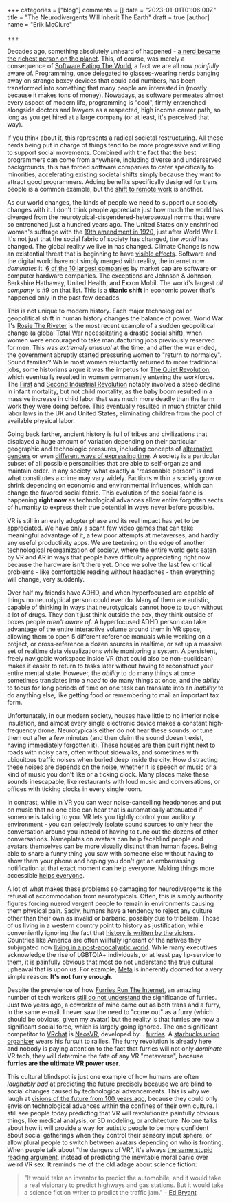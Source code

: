 +++
categories = ["blog"]
comments = []
date = "2023-01-01T01:06:00Z"
title = "The Neurodivergents Will Inherit The Earth"
draft = true
[author]
name = "Erik McClure"

+++

Decades ago, something absolutely unheard of happened - [a nerd became the richest person on the planet](https://www.washingtonpost.com/archive/business/1995/07/05/bill-gates-tops-forbess-list-of-worlds-richest/d6fa8522-2ccb-4635-b722-0b0b6b31bbd3/). This, of course, was merely a consequence of [Software Eating The World](https://a16z.com/2011/08/20/why-software-is-eating-the-world/), a fact we are all now *painfully* aware of. Programming, once delegated to glasses-wearing nerds banging away on strange boxey devices that could add numbers, has been transformed into something that many people are interested in (mostly because it makes tons of money). Nowadays, as software permeates almost every aspect of modern life, programming is "cool", firmly entrenched alongside doctors and lawyers as a respected, high income career path, so long as you get hired at a large company (or at least, it's perceived that way).

If you think about it, this represents a radical societal restructuring. All these nerds being put in charge of things tend to be more progressive and willing to support social movements. Combined with the fact that the best programmers can come from anywhere, including diverse and underserved backgrounds, this has forced software companies to cater specifically to minorities, accelerating existing societal shifts simply because they want to attract good programmers. Adding benefits specifically designed for trans people is a common example, but the [shift to remote work](https://www.wired.com/story/remote-work-labor-economy/) is another.

As our world changes, the kinds of people we need to support our society changes with it. I don't think people appreciate just how much the world has diverged from the neurotypical-cisgendered-heterosexual norms that were so entrenched just a hundred years ago. The United States only enshrined woman's suffrage with the [19th amendment in 1920](https://en.wikipedia.org/wiki/Nineteenth_Amendment_to_the_United_States_Constitution#Ratification), just after World War I. It's not just that the social fabric of society has changed, *the world* has changed. The global reality we live in has changed. Climate Change is now an existential threat that is beginning to have [visible effects](https://en.wikipedia.org/wiki/February_13%E2%80%9317,_2021_North_American_winter_storm). Software and the digital world have not simply merged with reality, the internet now *dominates* it. [6 of the 10 largest companies](https://www.financecharts.com/screener/biggest) by market cap are software or computer hardware companies. The exceptions are Johnson & Johnson, Berkshire Hathaway, United Health, and Exxon Mobil. The world's largest *oil company* is #9 on that list. This is a **titanic shift** in economic power that's happened only in the past few decades.

This is not unique to modern history. Each major technological or geopolitical shift in human history changes the balance of power. World War II's [Rosie The Riveter](https://en.wikipedia.org/wiki/Rosie_the_Riveter) is the most recent example of a sudden geopolitical change (a global [Total War](https://en.wikipedia.org/wiki/Total_wars) necessitating a drastic social shift), when women were encouraged to take manufacturing jobs previously reserved for men. This was *extremely unusual* at the time, and after the war ended, the government abruptly started pressuring women to "return to normalcy". Sound familiar? While most women reluctantly returned to more traditional jobs, some historians argue it was the impetus for [The Quiet Revolution](https://en.wikipedia.org/wiki/Women_in_the_workforce#The_Quiet_Revolution), which eventually resulted in women permanently entering the workforce. The [First](https://en.wikipedia.org/wiki/Industrial_Revolution) and [Second Industrial Revolution](https://en.wikipedia.org/wiki/Second_Industrial_Revolution) notably involved a steep decline in infant mortality, but not child mortality, as the baby boom resulted in a massive increase in child labor that was much more deadly than the farm work they were doing before. This eventually resulted in much stricter child labor laws in the UK and United States, eliminating children from the pool of available physical labor.

Going back farther, ancient history is full of tribes and civilizations that displayed a huge amount of variation depending on their particular geographic and technologic pressures, including concepts of [alternative genders](https://en.wikipedia.org/wiki/Third_gender) or even [different ways of expressing time](https://en.wikipedia.org/wiki/Chronemics). A society is a particular subset of all possible personalities that are able to self-organize and maintain order. In any society, what exactly a "reasonable person" is and what constitutes a crime may vary widely. Factions within a society grow or shrink depending on economic and environmental influences, which can change the favored social fabric. This evolution of the social fabric is happening **right now** as technological advances allow entire forgotten sects of humanity to express their true potential in ways never before possible.

VR is still in an early adopter phase and its real impact has yet to be appreciated. We have only a scant few video games that can take meaningful advantage of it, a few poor attempts at metaverses, and hardly any useful productivity apps. We are teetering on the edge of another technological reorganization of society, where the entire world gets eaten by VR and AR in ways that people have difficulty appreciating right now because the hardware isn't there yet. Once we solve the last few critical problems - like comfortable reading without headaches - then everything will change, very suddenly.

Over half my friends have ADHD, and when hyperfocused are capable of things no neurotypical person could ever do. Many of them are autistic, capable of thinking in ways that neurotypicals cannot hope to touch without a lot of drugs. They don't just think outside the box, they think outside of boxes people *aren't aware of*. A hyperfocused ADHD person can take advantage of the entire interactive volume around them in VR space, allowing them to open 5 different reference manuals while working on a project, or cross-reference a dozen sources in realtime, or set up a massive set of realtime data visualizations while monitoring a system. A persistent, freely navigable workspace inside VR (that could also be non-euclidean) makes it easier to return to tasks later without having to reconstruct your entire mental state. However, the *ability* to do many things at once sometimes translates into a *need* to do many things at once, and the *ability* to focus for long periods of time on one task can translate into an *inability* to do anything else, like getting food or remembering to mail an important tax form.

Unfortunately, in our modern society, houses have little to no interior noise insulation, and almost every single electronic device makes a constant high-frequency drone. Neurotypicals either do not hear these sounds, or tune them out after a few minutes (and then claim the sound doesn't exist, having immediately forgotten it). These houses are then built right next to roads with noisy cars, often without sidewalks, and sometimes with ubiquitous traffic noises when buried deep inside the city. How distracting these noises are depends on the noise, whether it is speech or music or a kind of music you don't like or a ticking clock. Many places make these sounds inescapable, like restaurants with loud music and conversations, or offices with ticking clocks in every single room.

In contrast, while in VR you can wear noise-cancelling headphones and put on music that no one else can hear that is automatically attenuated if someone is talking to you. VR lets you tightly control your auditory environment - you can selectively isolate sound sources to only hear the conversation around you instead of having to tune out the dozens of other conversations. Nameplates on avatars can help faceblind people and avatars themselves can be more visually distinct than human faces. Being able to share a funny thing you saw with someone else without having to show them your phone and hoping you don't get an embarrassing notification at that exact moment can help everyone. Making things more accessible [helps everyone](https://blog.ai-media.tv/blog/why-designing-for-accessibility-helps-everyone).

A lot of what makes these problems so damaging for neurodivergents is the refusal of accommodation from neurotypicals. Often, this is simply authority figures forcing nuerodivergent people to remain in environments causing them physical pain. Sadly, humans have a tendency to reject any culture other than their own as invalid or barbaric, possibly due to tribalism. Those of us living in a western country point to history as justification, while conveniently ignoring the fact that [history is written by the victors](https://en.wikipedia.org/wiki/Philosophy_of_history#Philosophy_of_neutrality). Countries like America are often willfully ignorant of the natives they subjugated now [living in a post-apocalyptic world](https://twitter.com/indigenousxca/status/1282828465373233152). While many executives acknowledge the rise of LGBTQIA+ individuals, or at least pay lip-service to them, it is painfully obvious that most do not understand the true cultural upheaval that is upon us. For example, [Meta](https://about.facebook.com/) is inherently doomed for a very simple reason: **It's not furry enough**.

Despite the prevalence of how [Furries Run The Internet](https://twitter.com/qDot/status/1539140148977233920), an amazing number of tech workers [still do not understand](https://web.archive.org/web/20200702214335/https://twitter.com/qualtrop/status/1278805133468545026) the significance of furries. Just two years ago, a coworker of mine came out as both trans and a furry, in the same e-mail. I never saw the need to "come out" as a furry (which should be obvious, given my avatar) but the reality is that furries are now a significant social force, which is largely going ignored. The one significant competitor to [VRchat](https://hello.vrchat.com/) is [NeosVR](https://neos.com/), developed by... [furries](https://www.youtube.com/watch?v=PLD5swjr_28). A [starbucks union organizer](https://www.vice.com/en/article/4awzmm/fired-by-starbucks-union-organizer-now-wears-his-fursuit-to-rallies) wears his fursuit to rallies. The furry revolution is already here and nobody is paying attention to the fact that furries will not only *dominate* VR tech, they will determine the fate of any VR "metaverse", because **furries are the ultimate VR power user**.

This cultural blindspot is just one example of how humans are often *laughably bad* at predicting the future precisely because we are blind to social changes caused by technological advancements. This is why we laugh at [visions of the future from 100 years ago](https://www.ladbible.com/community/interesting-what-people-from-100-years-ago-thought-the-world-would-look-like-today-20210605), because they could only envision technological advances within the confines of their own culture. I still see people today predicting that VR will revolutionize painfully obvious things, like medical analysis, or 3D modeling, or architecture. No one talks about how it will provide a way for autistic people to be more confident about social gatherings when they control their sensory input sphere, or allow plural people to switch between avatars depending on who is fronting. When people talk about "the dangers of VR", it's always [the same stupid reading argument](https://xkcd.com/1601/), instead of predicting the inevitable moral panic over weird VR sex. It reminds me of the old adage about science fiction: 

> "It would take an inventor to predict the automobile, and it would take a real visionary to predict highways and gas stations. But it would take a science fiction writer to predict the traffic jam." - [Ed Bryant](https://quoteinvestigator.com/2019/10/23/traffic)
